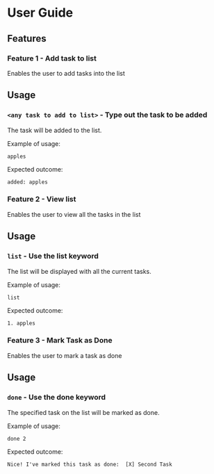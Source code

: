 # User Guide

## Features 

### Feature 1 - Add task to list
Enables the user to add tasks into the list

## Usage

### `<any task to add to list>` - Type out the task to be added

The task will be added to the list.

Example of usage: 

`apples`

Expected outcome:

`added: apples`

### Feature 2 - View list
Enables the user to view all the tasks in the list

## Usage

### `list` - Use the list keyword

The list will be displayed with all the current tasks.

Example of usage: 

`list`

Expected outcome:

`1. apples`

### Feature 3 - Mark Task as Done
Enables the user to mark a task as done

## Usage

### `done` - Use the done keyword

The specified task on the list will be marked as done.

Example of usage: 

`done 2`

Expected outcome:

`Nice! I've marked this task as done: 
       [X] Second Task`
